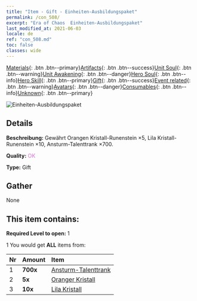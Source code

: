```yaml
---
title: "Item - Gift - Einheiten-Ausbildungspaket"
permalink: /con_508/
excerpt: "Era of Chaos  Einheiten-Ausbildungspaket"
last_modified_at: 2021-06-03
locale: de
ref: "con_508.md"
toc: false
classes: wide
---
```

 [Materials](/ItemsDE/){: .btn .btn--primary}[Artifacts](/ItemsDE/Artifacts/){: .btn .btn--success}[Unit Soul](/ItemsDE/UnitSoul/){: .btn .btn--warning}[Unit Awakening](/ItemsDE/UnitAwakening/){: .btn .btn--danger}[Hero Soul](/ItemsDE/HeroSoul/){: .btn .btn--info}[Hero Skill](/ItemsDE/HeroSkill/){: .btn .btn--primary}[Gift](/ItemsDE/Gift/){: .btn .btn--success}[Event related](/ItemsDE/Events/){: .btn .btn--warning}[Avatars](/ItemsDE/Avatars/){: .btn .btn--danger}[Consumables](/ItemsDE/Consumables/){: .btn .btn--info}[Unknown](/ItemsDE/Unknown/){: .btn .btn--primary}

 ![Einheiten-Ausbildungspaket](/images/t/i_907128.png)

## Details
 **Beschreibung:** Gewährt Orangen Kristall-Runenstein ×5, Lila Kristall-Runenstein ×10, Ansturm-Talenttrank ×700.

 **Quality:** <span style="color: #DA70D6">OK</span>

 **Type:** Gift

## Gather

  None

## This item contains:

 **Required Level to open:** 1

 1 You would get **ALL** items  from:

  | Nr | Amount |     Item    |
  |:---|:-------|:------------|
  | 1 |  **700x** | [Ansturm-Talenttrank](/ItemsDE/con_788/) |  | 
  | 2 |  **5x** | [Oranger Kristall](/ItemsDE/con_730/) |  | 
  | 3 |  **10x** | [Lila Kristall](/ItemsDE/con_720/) |  | 
